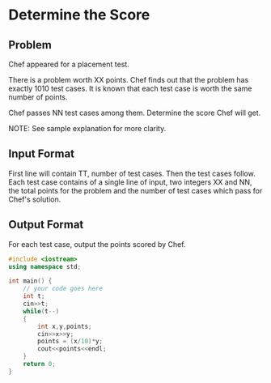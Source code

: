 # Determine the Score
## Problem
Chef appeared for a placement test.

There is a problem worth XX points. Chef finds out that the problem has exactly 1010 test cases. It is known that each test case is worth the same number of points.

Chef passes NN test cases among them. Determine the score Chef will get.

NOTE: See sample explanation for more clarity.

## Input Format
First line will contain TT, number of test cases. Then the test cases follow.
Each test case contains of a single line of input, two integers XX and NN, the total points for the problem and the number of test cases which pass for Chef's solution.
## Output Format
For each test case, output the points scored by Chef.
```cpp
#include <iostream>
using namespace std;

int main() {
	// your code goes here
	int t;
	cin>>t;
	while(t--)
	{
	    int x,y,points;
	    cin>>x>>y;
	    points = (x/10)*y;
	    cout<<points<<endl;
	}
	return 0;
}
```